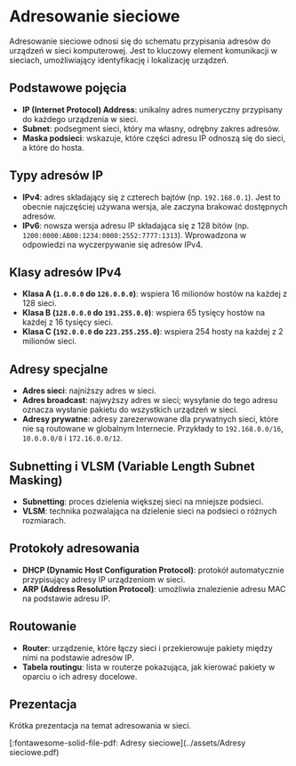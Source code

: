# Adresowanie sieciowe

Adresowanie sieciowe odnosi się do schematu przypisania adresów do urządzeń w sieci komputerowej. Jest to kluczowy element komunikacji w sieciach, umożliwiający identyfikację i lokalizację urządzeń.

## Podstawowe pojęcia

- **IP (Internet Protocol) Address**: unikalny adres numeryczny przypisany do każdego urządzenia w sieci.
- **Subnet**: podsegment sieci, który ma własny, odrębny zakres adresów.
- **Maska podsieci**: wskazuje, które części adresu IP odnoszą się do sieci, a które do hosta.

## Typy adresów IP

- **IPv4**: adres składający się z czterech bajtów (np. `192.168.0.1`). Jest to obecnie najczęściej używana wersja, ale zaczyna brakować dostępnych adresów.
- **IPv6**: nowsza wersja adresu IP składająca się z 128 bitów (np. `1200:0000:AB00:1234:0000:2552:7777:1313`). Wprowadzona w odpowiedzi na wyczerpywanie się adresów IPv4.

## Klasy adresów IPv4

- **Klasa A (`1.0.0.0` do `126.0.0.0`)**: wspiera 16 milionów hostów na każdej z 128 sieci.
- **Klasa B (`128.0.0.0` do `191.255.0.0`)**: wspiera 65 tysięcy hostów na każdej z 16 tysięcy sieci.
- **Klasa C (`192.0.0.0` do `223.255.255.0`)**: wspiera 254 hosty na każdej z 2 milionów sieci.

## Adresy specjalne

- **Adres sieci**: najniższy adres w sieci.
- **Adres broadcast**: najwyższy adres w sieci; wysyłanie do tego adresu oznacza wysłanie pakietu do wszystkich urządzeń w sieci.
- **Adresy prywatne**: adresy zarezerwowane dla prywatnych sieci, które nie są routowane w globalnym Internecie. Przykłady to `192.168.0.0/16`, `10.0.0.0/8` i `172.16.0.0/12`.

## Subnetting i VLSM (Variable Length Subnet Masking)

- **Subnetting**: proces dzielenia większej sieci na mniejsze podsieci.
- **VLSM**: technika pozwalająca na dzielenie sieci na podsieci o różnych rozmiarach.

## Protokoły adresowania

- **DHCP (Dynamic Host Configuration Protocol)**: protokół automatycznie przypisujący adresy IP urządzeniom w sieci.
- **ARP (Address Resolution Protocol)**: umożliwia znalezienie adresu MAC na podstawie adresu IP.

## Routowanie

- **Router**: urządzenie, które łączy sieci i przekierowuje pakiety między nimi na podstawie adresów IP.
- **Tabela routingu**: lista w routerze pokazująca, jak kierować pakiety w oparciu o ich adresy docelowe.

## Prezentacja

Krótka prezentacja na temat adresowania w sieci.

[:fontawesome-solid-file-pdf: Adresy sieciowe](../assets/Adresy sieciowe.pdf)
